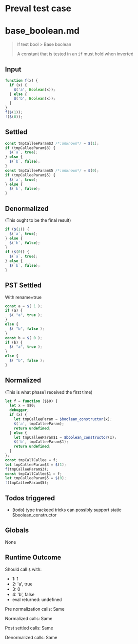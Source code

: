 # Preval test case

# base_boolean.md

> If test bool > Base boolean
>
> A constant that is tested in an `if` must hold when inverted

## Input

`````js filename=intro
function f(x) {
  if (x) {
    $('a', Boolean(x));
  } else {
    $('b', Boolean(x));
  }
}
f($(1));
f($(0));
`````


## Settled


`````js filename=intro
const tmpCalleeParam$3 /*:unknown*/ = $(1);
if (tmpCalleeParam$3) {
  $(`a`, true);
} else {
  $(`b`, false);
}
const tmpCalleeParam$5 /*:unknown*/ = $(0);
if (tmpCalleeParam$5) {
  $(`a`, true);
} else {
  $(`b`, false);
}
`````


## Denormalized
(This ought to be the final result)

`````js filename=intro
if ($(1)) {
  $(`a`, true);
} else {
  $(`b`, false);
}
if ($(0)) {
  $(`a`, true);
} else {
  $(`b`, false);
}
`````


## PST Settled
With rename=true

`````js filename=intro
const a = $( 1 );
if (a) {
  $( "a", true );
}
else {
  $( "b", false );
}
const b = $( 0 );
if (b) {
  $( "a", true );
}
else {
  $( "b", false );
}
`````


## Normalized
(This is what phase1 received the first time)

`````js filename=intro
let f = function ($$0) {
  let x = $$0;
  debugger;
  if (x) {
    let tmpCalleeParam = $boolean_constructor(x);
    $(`a`, tmpCalleeParam);
    return undefined;
  } else {
    let tmpCalleeParam$1 = $boolean_constructor(x);
    $(`b`, tmpCalleeParam$1);
    return undefined;
  }
};
const tmpCallCallee = f;
let tmpCalleeParam$3 = $(1);
f(tmpCalleeParam$3);
const tmpCallCallee$1 = f;
let tmpCalleeParam$5 = $(0);
f(tmpCalleeParam$5);
`````


## Todos triggered


- (todo) type trackeed tricks can possibly support static $boolean_constructor


## Globals


None


## Runtime Outcome


Should call `$` with:
 - 1: 1
 - 2: 'a', true
 - 3: 0
 - 4: 'b', false
 - eval returned: undefined

Pre normalization calls: Same

Normalized calls: Same

Post settled calls: Same

Denormalized calls: Same
